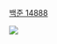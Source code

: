 [백준 14888](https://www.acmicpc.net/problem/14888)

<img src="https://skillicons.dev/icons?i=cpp" />

```cpp

```
